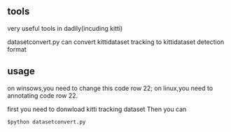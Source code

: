 ## tools
very useful tools in dadily(incuding kitti)

datasetconvert.py can convert kittidataset tracking to kittidataset detection format

## usage

on winsows,you need to change this code row 22;
on linux,you need to annotating code row 22.

first you need to donwload kitti tracking dataset 
Then you can

```
$python datasetconvert.py 
```